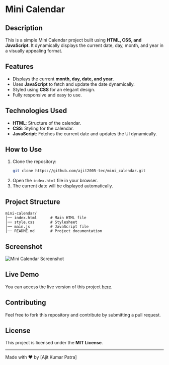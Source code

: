 # Mini Calendar

## Description
This is a simple Mini Calendar project built using **HTML, CSS, and JavaScript**. It dynamically displays the current date, day, month, and year in a visually appealing format.

## Features
- Displays the current **month, day, date, and year**.
- Uses **JavaScript** to fetch and update the date dynamically.
- Styled using **CSS** for an elegant design.
- Fully responsive and easy to use.

## Technologies Used
- **HTML**: Structure of the calendar.
- **CSS**: Styling for the calendar.
- **JavaScript**: Fetches the current date and updates the UI dynamically.

## How to Use
1. Clone the repository:
   ```sh
   git clone https://github.com/ajit2005-tec/mini_calendar.git
   ```
2. Open the `index.html` file in your browser.
3. The current date will be displayed automatically.

## Project Structure
```
mini-calendar/
│── index.html      # Main HTML file
│── style.css       # Stylesheet
│── main.js         # JavaScript file
│── README.md       # Project documentation
```

## Screenshot
![Mini Calendar Screenshot](screenshot.png)

## Live Demo
You can access the live version of this project [here](https://github.com/ajit2005-tec/mini_calendar).

## Contributing
Feel free to fork this repository and contribute by submitting a pull request.

## License
This project is licensed under the **MIT License**.

---
Made with ❤️ by [Ajit Kumar Patra]

